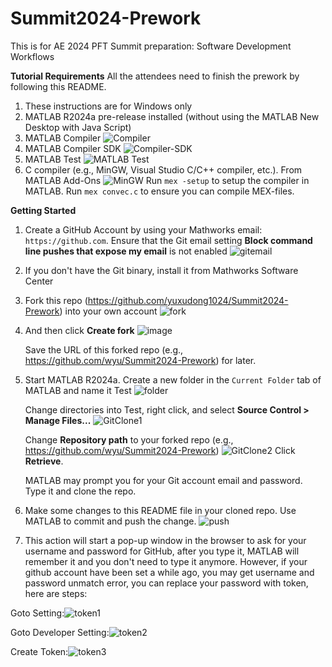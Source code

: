 # Summit2024-Prework

This is for AE 2024 PFT Summit preparation: Software Development Workflows

**Tutorial Requirements**
All the attendees need to finish the prework by following this README.
1. These instructions are for Windows only
2. MATLAB R2024a pre-release installed (without using the MATLAB New Desktop with Java Script)
3. MATLAB Compiler
   ![Compiler](Compiler.png)
4. MATLAB Compiler SDK
   ![Compiler-SDK](Compiler-SDK.png)
5. MATLAB Test
   ![MATLAB Test](MATLAB-Test.png)
6. C compiler (e.g., MinGW, Visual Studio C/C++ compiler, etc.).  From MATLAB Add-Ons
   ![MinGW](MinGW.png)
  Run  `mex -setup` to setup the compiler in MATLAB.  Run `mex convec.c` to ensure you can compile MEX-files.

**Getting Started**
1. Create a GitHub Account by using your Mathworks email: `https://github.com`.  Ensure that the Git email setting **Block command line pushes that expose my email** is not enabled
   ![gitemail](gitemail.png) 

2. If you don't have the Git binary, install it from Mathworks Software Center

3. Fork this repo (https://github.com/yuxudong1024/Summit2024-Prework) into your own account ![fork](fork.png)

4. And then click **Create fork**
   ![image](https://github.com/yuxudong1024/Summit2024-Prework/assets/39162415/8f82847a-94b7-4f5b-b946-03f4e5477d0a)

   Save the URL of this forked repo (e.g., https://github.com/wyu/Summit2024-Prework) for later.
   
6. Start MATLAB R2024a.  Create a new folder in the `Current Folder` tab of MATLAB and name it Test
   ![folder](folder.png)
 
   Change directories into Test, right click, and select **Source Control > Manage Files...**
   ![GitClone1](GitClone1.png)

   Change **Repository path** to your forked repo (e.g., https://github.com/wyu/Summit2024-Prework)
   ![GitClone2](GitClone2.png)  Click **Retrieve**.

   MATLAB may prompt you for your Git account email and password.  Type it and clone the repo.

7. Make some changes to this README file in your cloned repo. Use MATLAB to commit and push the change. ![push](push.png)

8. This action will start a pop-up window in the browser to ask for your username and password for GitHub, after you type it, MATLAB will remember it and you don't need to type it anymore. However, if your github account have been set a while ago, you may get username and password unmatch error, you can replace your password with token, here are steps:

  Goto Setting:![token1](token1.png)

  Goto Developer Setting:![token2](token2.png)

  Create Token:![token3](token3.png)



